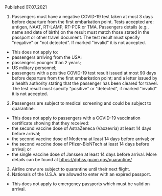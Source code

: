 Published 07.07.2021
1. Passengers must have a negative COVID-19 test taken at most 3 days before departure from the first embarkation point. Tests accepted are: antigen, NAAT, RT-LAMP, RT-PCR or TMA. Passengers details (e.g., name and date of birth) on the result must match those stated in the passport or other travel document. The test result must specify "negative" or "not detected". If marked "invalid" it is not accepted.
- This does not apply to:
 - passengers arriving from the USA;
 - passengers younger than 2 years;
 - US military personnel;
 - passengers with a positive COVID-19 test result issued at most 90 days before departure from the first embarkation point; and a letter issued by a health authority stating that the passenger has been cleared for travel. The test result must specify "positive" or "detected", if marked "invalid" it is not accepted.
2. Passengers are subject to medical screening and could be subject to quarantine.
- This does not apply to passengers with a COVID-19 vaccination certificate showing that they received:
 - the second vaccine dose of AstraZeneca (Vaxzevria) at least 14 days before arrival;
 - the second vaccine dose of Moderna at least 14 days before arrival; or
 - the second vaccine dose of Pfizer-BioNTech at least 14 days before arrival; or
 - the single vaccine dose of Janssen at least 14 days before arrival.
More details can be found at <a href="https://dphss.guam.gov/quarantine/">https://dphss.guam.gov/quarantine/</a> 
3. Airline crew are subject to quarantine until their next flight.
4. Nationals of the U.S.A. are allowed to enter with an expired passport.
- This does not apply to emergency passports which must be valid on arrival.

